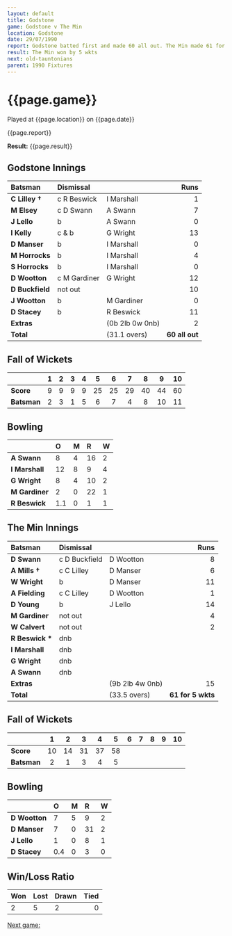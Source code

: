 ```yaml
---
layout: default
title: Godstone
game: Godstone v The Min
location: Godstone
date: 29/07/1990
report: Godstone batted first and made 60 all out. The Min made 61 for 5 wkts in reply
result: The Min won by 5 wkts
next: old-tauntonians
parent: 1990 Fixtures
---
```


# {{page.game}}

Played at {{page.location}} on {{page.date}}

{{page.report}}

**Result:** {{page.result}}

## Godstone Innings

| Batsman | Dismissal |  | Runs |
|:---|:---|---|---:|
| **C Lilley &#8224;** | c R Beswick | I Marshall | 1 | 
| **M Elsey** | c D Swann | A Swann | 7 | 
| **J Lello** | b | A Swann | 0 | 
| **I Kelly** | c & b | G Wright | 13 | 
| **D Manser** | b | I Marshall | 0 | 
| **M Horrocks** | b | I Marshall | 4 |
| **S Horrocks** | b | I Marshall | 0 | 
| **D Wootton** | c M Gardiner | G Wright | 12 |
| **D Buckfield** | not out |  | 10 | 
| **J Wootton** | b | M Gardiner | 0 | 
| **D Stacey** | b | R Beswick | 11 |
| **Extras** | | (0b 2lb 0w 0nb) | 2 | 
| **Total** | | (31.1 overs) | **60 all out** | 

## Fall of Wickets

| | 1 | 2 | 3 | 4 | 5 | 6 | 7 | 8 | 9 | 10 |
|---|:---:|:---:|:---:|:---:|:---:|:---:|:---:|:---:|:---:|:---:|
| **Score** | 9 | 9 | 9 | 9 | 25 | 25 | 29 | 40 | 44 | 60 |
| **Batsman** | 2 | 3 | 1 | 5 | 6 | 7 | 4 | 8 | 10 | 11 |

## Bowling

| | O | M | R | W |
|---|:---|:---|:---|:---|
| **A Swann** | 8 | 4 | 16 | 2 | 
| **I Marshall** | 12 | 8 | 9 | 4 | 
| **G Wright** | 8 | 4 | 10 | 2 | 
| **M Gardiner** | 2 | 0 | 22 | 1 | 
| **R Beswick** | 1.1 | 0 | 1 | 1 |

## The Min Innings

| Batsman | Dismissal |  | Runs |
|:---|:---|---|---:|
| **D Swann** | c D Buckfield | D Wootton | 8 | 
| **A Mills &#8224;** | c C Lilley | D Manser | 6 | 
| **W Wright** | b | D Manser | 11 | 
| **A Fielding** | c C Lilley | D Wootton | 1 | 
| **D Young** | b | J Lello | 14 | 
| **M Gardiner** | not out |  | 4 | 
| **W Calvert** | not out |  | 2 | 
| **R Beswick &#42;** | dnb |  |  | 
| **I Marshall** | dnb |  |  | 
| **G Wright** | dnb |  |  | 
| **A Swann** | dnb |  |  | 
| **Extras** | | (9b 2lb 4w 0nb) | 15 | 
| **Total** | | (33.5 overs) | **61 for 5 wkts** | 

## Fall of Wickets

| | 1 | 2 | 3 | 4 | 5 | 6 | 7 | 8 | 9 | 10 |
|---|:---:|:---:|:---:|:---:|:---:|:---:|:---:|:---:|:---:|:---:|
| **Score** | 10 | 14 | 31 | 37 | 58 |  |  |  |  |  | 
| **Batsman** | 2 | 1 | 3 | 4 | 5 |  |  |  |  |  | 

## Bowling

| | O | M | R | W |
|---|:---|:---|:---|:---|
| **D Wootton** | 7 | 5 | 9 | 2 | 
| **D Manser** | 7 | 0 | 31 | 2 | 
| **J Lello** | 1 | 0 | 8 | 1 | 
| **D Stacey** | 0.4 | 0 | 3 | 0 | 

## Win/Loss Ratio

| Won | Lost | Drawn | Tied |
|:---|:---|:---|---:|
| 2 | 5 | 2 | 0 |

[Next game:]({{page.next}})